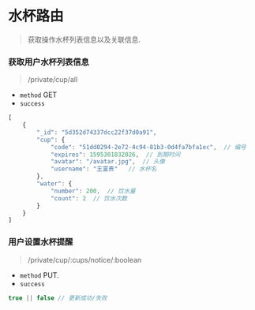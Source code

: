 # 水杯路由
> 获取操作水杯列表信息以及关联信息.


### 获取用户水杯列表信息
> /private/cup/all

* `method` GET</br>
* `success`
```js
[
    {
        "_id": "5d352d74337dcc22f37d0a91",
        "cup": {
            "code": "51dd0294-2e72-4c94-81b3-0d4fa7bfa1ec",  // 编号
            "expires": 1595301832026,  // 到期时间
            "avatar": "/avatar.jpg",  // 头像
            "username": "王富贵"   // 水杯名
        },
        "water": {
            "number": 200,  // 饮水量
            "count": 2  // 饮水次数
        }
    }
]
```

### 用户设置水杯提醒
> /private/cup/:cups/notice/:boolean

* `method` PUT.</br>
* `success`
```js
true || false // 更新成功/失败
```